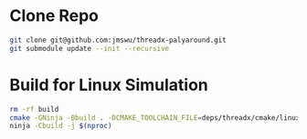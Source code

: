 # Clone Repo #

```sh
git clone git@github.com:jmswu/threadx-palyaround.git
git submodule update --init --recursive
```

# Build for Linux Simulation #

```sh
rm -rf build
cmake -GNinja -Bbuild . -DCMAKE_TOOLCHAIN_FILE=deps/threadx/cmake/linux.cmake
ninja -Cbuild -j $(nproc)
```
